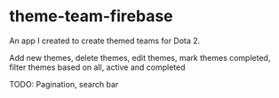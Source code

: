 # theme-team-firebase

An app I created to create themed teams for Dota 2.

Add new themes,
delete themes,
edit themes,
mark themes completed,
filter themes based on all, active and completed

TODO: Pagination, search bar
